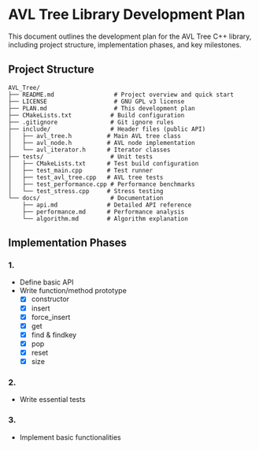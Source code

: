 # AVL Tree Library Development Plan

This document outlines the development plan for the AVL Tree C++ library, including project structure, implementation phases, and key milestones.

## Project Structure

```
AVL_Tree/
├── README.md                 # Project overview and quick start
├── LICENSE                   # GNU GPL v3 license
├── PLAN.md                   # This development plan
├── CMakeLists.txt           # Build configuration
├── .gitignore               # Git ignore rules
├── include/                 # Header files (public API)
│   ├── avl_tree.h          # Main AVL tree class
│   ├── avl_node.h          # AVL node implementation
│   └── avl_iterator.h      # Iterator classes
├── tests/                   # Unit tests
│   ├── CMakeLists.txt      # Test build configuration
│   ├── test_main.cpp       # Test runner
│   ├── test_avl_tree.cpp   # AVL tree tests
│   ├── test_performance.cpp # Performance benchmarks
│   └── test_stress.cpp     # Stress testing
└── docs/                    # Documentation
    ├── api.md              # Detailed API reference
    ├── performance.md      # Performance analysis
    └── algorithm.md        # Algorithm explanation
```

## Implementation Phases

### 1.
- Define basic API
- Write function/method prototype
  * [x] constructor
  * [x] insert
  * [x] force_insert
  * [x] get
  * [x] find & findkey
  * [x] pop
  * [x] reset
  * [x] size
### 2.
- Write essential tests
### 3.
- Implement basic functionalities
